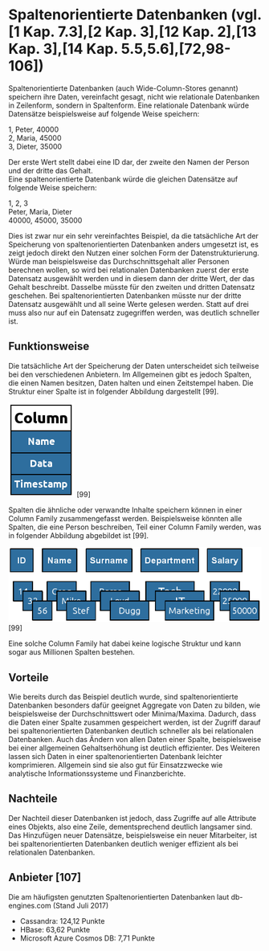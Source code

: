 # Spaltenorientierte Datenbanken (vgl. [1 Kap. 7.3],[2 Kap. 3],[12 Kap. 2],[13 Kap. 3],[14 Kap. 5.5,5.6],[72,98-106])
Spaltenorientierte Datenbanken (auch Wide-Column-Stores genannt) speichern ihre Daten, vereinfacht gesagt, nicht wie relationale Datenbanken in Zeilenform, sondern in Spaltenform. Eine relationale Datenbank würde Datensätze beispielsweise auf folgende Weise speichern:  

1, Peter, 40000  
2, Maria, 45000  
3, Dieter, 35000  

Der erste Wert stellt dabei eine ID dar, der zweite den Namen der Person und der dritte das Gehalt.  
Eine spaltenorientierte Datenbank würde die gleichen Datensätze auf folgende Weise speichern:  

1, 2, 3  
Peter, Maria, Dieter  
40000, 45000, 35000  

Dies ist zwar nur ein sehr vereinfachtes Beispiel, da die tatsächliche Art der Speicherung von spaltenorientierten Datenbanken anders umgesetzt ist, es zeigt jedoch direkt den Nutzen einer solchen Form der Datenstrukturierung. Würde man beispielsweise das Durchschnittsgehalt aller Personen berechnen wollen, so wird bei relationalen Datenbanken zuerst der erste Datensatz ausgewählt werden und in diesem dann der dritte Wert, der das Gehalt beschreibt. Dasselbe müsste für den zweiten und dritten Datensatz geschehen. Bei spaltenorientierten Datenbanken müsste nur der dritte Datensatz ausgewählt und all seine Werte gelesen werden. Statt auf drei muss also nur auf ein Datensatz zugegriffen werden, was deutlich schneller ist.

## Funktionsweise
Die tatsächliche Art der Speicherung der Daten unterscheidet sich teilweise bei den verschiedenen Anbietern. Im Allgemeinen gibt es jedoch Spalten, die einen Namen besitzen, Daten halten und einen Zeitstempel haben. Die Struktur einer Spalte ist in folgender Abbildung dargestellt [99].

![Struktur einer Spalte](/assets/nosql/spalten_struktur.png)  [99]  

Spalten die ähnliche oder verwandte Inhalte speichern können in einer Column Family zusammengefasst werden. Beispielsweise könnten alle Spalten, die eine Person beschreiben, Teil einer Column Family werden, was in folgender Abbildung abgebildet ist [99].

![Column Family Beispiel](/assets/nosql/column_family.png)  [99]  

Eine solche Column Family hat dabei keine logische Struktur und kann sogar aus Millionen Spalten bestehen.

## Vorteile
Wie bereits durch das Beispiel deutlich wurde, sind spaltenorientierte Datenbanken besonders dafür geeignet Aggregate von Daten zu bilden, wie beispielsweise der Durchschnittswert oder Minima/Maxima. Dadurch, dass die Daten einer Spalte zusammen gespeichert werden, ist der Zugriff darauf bei spaltenorientierten Datenbanken deutlich schneller als bei relationalen Datenbanken. Auch das Ändern von allen Daten einer Spalte, beispielsweise bei einer allgemeinen Gehaltserhöhung ist deutlich effizienter. Des Weiteren lassen sich Daten in einer spaltenorientierten Datenbank leichter komprimieren. Allgemein sind sie also gut für Einsatzzwecke wie analytische Informationssysteme und Finanzberichte.

## Nachteile
Der Nachteil dieser Datenbanken ist jedoch, dass Zugriffe auf alle Attribute eines Objekts, also eine Zeile, dementsprechend deutlich langsamer sind. Das Hinzufügen neuer Datensätze, beispielsweise ein neuer Mitarbeiter, ist bei spaltenorientierten Datenbanken deutlich weniger effizient als bei relationalen Datenbanken. 

## Anbieter [107]
Die am häufigsten genutzten Spaltenorientierten Datenbanken laut db-engines.com (Stand Juli 2017)

* Cassandra: 124,12 Punkte
* HBase: 63,62 Punkte
* Microsoft Azure Cosmos DB: 7,71 Punkte
